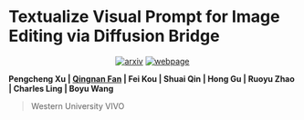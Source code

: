 # Textualize Visual Prompt for Image Editing via Diffusion Bridge

<div style="display: flex; justify-content: center; align-items: center;">
  <a href="https://arxiv.org/abs/2501.03495" style="margin: 0 2px;">
    <img src='https://img.shields.io/badge/arXiv-2411.10499-red?style=flat&logo=arXiv&logoColor=red' alt='arxiv'>
  </a>
  <a href='https://pengchengpcx.github.io/TextVDB/' style="margin: 0 2px;">
    <img src='https://img.shields.io/badge/Webpage-Project-silver?style=flat&logo=&logoColor=orange' alt='webpage'>
  </a>
</div>

**Pengcheng Xu | [Qingnan Fan](https://fqnchina.github.io/)  | Fei Kou | Shuai Qin | Hong Gu | Ruoyu Zhao | Charles Ling | Boyu Wang**

> Western University 
> VIVO


